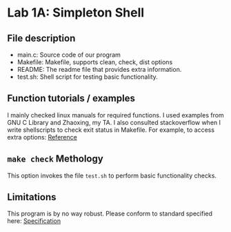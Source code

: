 # Lab 1A: Simpleton Shell
## File description
* main.c: Source code of our program
* Makefile: Makefile, supports clean, check, dist options
* README: The readme file that provides extra information.
* test.sh: Shell script for testing basic functionality.

## Function tutorials / examples
I mainly checked linux manuals for required functions. I used examples from GNU C Library and Zhaoxing, my TA. I also consulted stackoverflow when I write shellscripts to check exit status in Makefile. For example, to access extra options: [Reference](http://stackoverflow.com/questions/3939157/c-getopt-multiple-value)

## `make check` Methology
This option invokes the file `test.sh` to perform basic functionality checks.

## Limitations
This program is by no way robust. Please conform to standard specified here: [Specification](http://web.cs.ucla.edu/classes/winter17/cs111/assign/lab1.html)